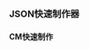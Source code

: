 <!-- <script setup>
import FromToJson from './.vitepress/components/FromToJson.vue';
</script> -->
### JSON快速制作器
#### CM快速制作

<FromTojson />

